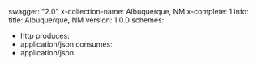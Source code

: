 swagger: "2.0"
x-collection-name: Albuquerque, NM
x-complete: 1
info:
  title: Albuquerque, NM
  version: 1.0.0
schemes:
- http
produces:
- application/json
consumes:
- application/json